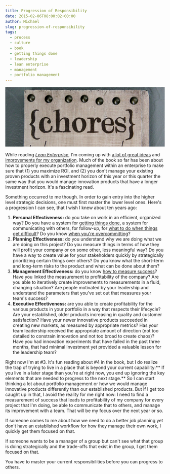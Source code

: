 ```yaml
---
title: Progression of Responsibility
date: 2015-02-06T08:00:02+00:00
author: Michael
slug: progression-of-responsibility
tags:
  - process
  - culture
  - book
  - getting things done
  - leadership
  - lean enterprise
  - management
  - portfolio management
---
```

<div class="full-width">
  <img src="/images/feature-progression-of-responsibility.jpg" alt="Progression of Responsibility" />
</div>

While reading _[Lean Enterprise](http://amzn.to/1zxdulv)_, I'm coming up with [a lot of great ideas](/mission-command/) and [improvements for my organization](/the-lean-startup-cycle/). Much of the book so far has been about how to properly execute portfolio management within an enterprise to make sure that (1) you maximize ROI, and (2) you don't manage your existing proven products with an investment horizon of this year or this quarter the same way that you would manage innovation products that have a longer investment horizon. It's a fascinating read.

Something occurred to me though. In order to gain entry into the higher level strategic decisions, one must first master the lower level ones. Here's a progression I can see, that I wish I knew about ten years ago:

  1. **Personal Effectiveness:** do you take on work in an efficient, organized way? Do you have a system for [getting things done](/getting-things-done-action-plan/ "Getting Things Done Action Plan"), a system for communicating with others, for follow-up, for [what to do when things get difficult](/failure-the-catalyst/ "Failure the Catalyst")? Do you know [when you're overcommitting](/two-questions-about-commitments/ "Two Questions You Should Ask About Your Commitments")?
  2. **Planning Effectiveness:** do you understand why we are doing what we are doing on this project? Do you measure things in terms of how they will profit your company or on some other, less meaningful way? Do you have a way to create value for your stakeholders quickly by strategically prioritizing certain things over others? Do you know what the short-term and long-term risks to the product and what can be done about them?
  3. **Management Effectiveness:** do you know [how to measure success](/measure-for-reality/ "Measure for Reality")? Have you linked the measurement to profitability of the company? Are you able to iteratively create improvements to measurements in a fluid, changing situation? Are people motivated by your leadership and understand the parameters that you've set out that measures your team's success?
  4. **Executive Effectiveness:** are you able to create profitability for the various products in your portfolio in a way that respects their lifecycle? Are your established, older products increasing in quality and customer satisfaction? Have your newer innovative products succeeded in creating new markets, as measured by appropriate metrics? Has your team leadership received the appropriate amount of direction (not too detailed to constrain innovation and not too broad to create chaos)? Have you had innovation experiments that have failed in the past three months, that had minimal investment yet provided a valuable lesson for the leadership team?

Right now I'm at #3. It's fun reading about #4 in the book, but I do realize the trap of trying to live in a place that is beyond your current capability:** If you live in a later stage than you're at right now, you end up ignoring the key elements that are needed to progress to the next stage.** So I can start thinking a lot about portfolio management or how we would manage innovative products differently than our established products. But if I get too caught up in that, I avoid the reality for me right now: I need to find a measurement of success that leads to profitability of my company for every project that I'm doing, be able to communicate that to others, and manage its improvement with a team. That will be my focus over the next year or so.

If someone comes to me about how we need to do a better job planning yet don't have an established workflow for how they manage their own work, I quickly get them focused on that.

If someone wants to be a manager of a group but can't see what that group is doing strategically and the trade-offs that exist in the group, I get them focused on that.

You have to master your current responsibilities before you can progress to others.